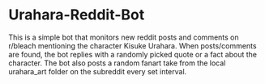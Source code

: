 # Urahara-Reddit-Bot
This is a simple bot that monitors new reddit posts and comments on r/bleach mentioning the character Kisuke Urahara. When posts/comments are found, the bot replies with a randomly picked quote or a fact about the character. The bot also posts a random fanart take from the local urahara_art folder on the subreddit every set interval.